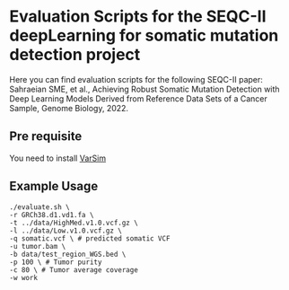 # Evaluation Scripts for the SEQC-II deepLearning for somatic mutation detection project
Here you can find evaluation scripts for the following SEQC-II paper:
Sahraeian SME, et al., Achieving Robust Somatic Mutation Detection with Deep Learning Models Derived from Reference Data Sets of a Cancer Sample, Genome Biology, 2022.

## Pre requisite

You need to install [VarSim](https://github.com/bioinform/varsim)

## Example Usage

```
./evaluate.sh \
-r GRCh38.d1.vd1.fa \
-t ../data/HighMed.v1.0.vcf.gz \
-l ../data/Low.v1.0.vcf.gz \
-q somatic.vcf \ # predicted somatic VCF
-u tumor.bam \
-b data/test_region_WGS.bed \
-p 100 \ # Tumor purity
-c 80 \ # Tumor average coverage
-w work
```
